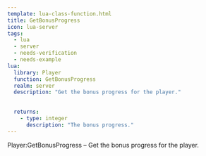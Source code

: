 ```yaml
---
template: lua-class-function.html
title: GetBonusProgress
icon: lua-server
tags:
  - lua
  - server
  - needs-verification
  - needs-example
lua:
  library: Player
  function: GetBonusProgress
  realm: server
  description: "Get the bonus progress for the player."
  
  
  returns:
    - type: integer
      description: "The bonus progress."
---
```


<div class="lua__search__keywords">
Player:GetBonusProgress &#x2013; Get the bonus progress for the player.
</div>
